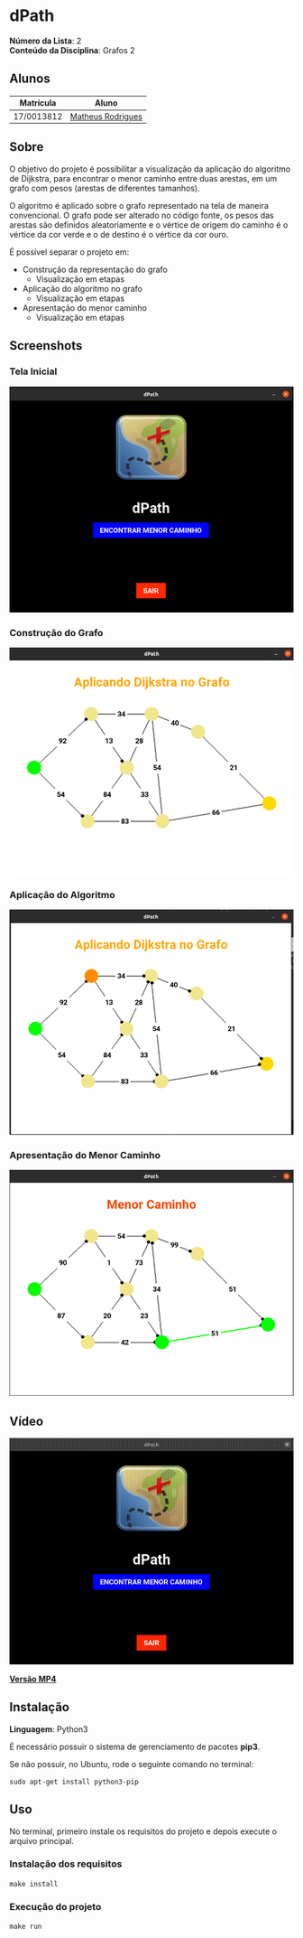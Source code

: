 # dPath

**Número da Lista**: 2<br>
**Conteúdo da Disciplina**: Grafos 2<br>

## Alunos
|Matrícula | Aluno |
| -- | -- |
| 17/0013812  |  [Matheus Rodrigues](https://github.com/rjoao)  |

## Sobre 
 
O objetivo do projeto é possibilitar a visualização da aplicação do algoritmo de Dijkstra, para encontrar o menor caminho entre duas arestas, em um grafo com pesos (arestas de diferentes tamanhos).

O algoritmo é aplicado sobre o grafo representado na tela de maneira convencional. O grafo pode ser alterado no código fonte, os pesos das arestas são definidos aleatoriamente e o vértice de origem do caminho é o vértice da cor verde e o de destino é o vértice da cor ouro. 

É possível separar o projeto em:
- Construção da representação do grafo
    - Visualização em etapas    
- Aplicação do algoritmo no grafo
    - Visualização em etapas
- Apresentação do menor caminho
    - Visualização em etapas

## Screenshots

### Tela Inicial
![Tela Inicial](./assets/media/screenshotHomePage.png)

### Construção do Grafo
![Construção do Grafo](./assets/media/screenshotGraphBuild.png)

### Aplicação do Algoritmo
![Aplicação Dijkstra](./assets/media/screenshotDijkstra.png)

### Apresentação do Menor Caminho
![Menor Caminho](./assets/media/screenshotPath.png)

## Vídeo
![Vídeo de Utilização](./assets/media/video.gif)

**[Versão MP4](./assets/media/video.mp4)**

## Instalação 

**Linguagem**: Python3<br>

É necessário possuir o sistema de gerenciamento de pacotes **pip3**.

Se não possuir, no Ubuntu, rode o seguinte comando no terminal:

```
sudo apt-get install python3-pip
```

## Uso 

No terminal, primeiro instale os requisitos do projeto e depois execute o arquivo principal.

### Instalação dos requisitos

```
make install
```

### Execução do projeto

```
make run
```
 





